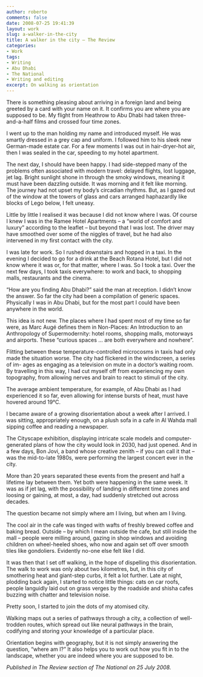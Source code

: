 ```yaml
---
author: roberto
comments: false
date: 2008-07-25 19:41:39
layout: work
slug: a-walker-in-the-city
title: A walker in the city – The Review 
categories:
- Work
tags:
- Writing
- Abu Dhabi
- The National
- Writing and editing
excerpt: On walking as orientation
---
```


<span class="firstcharacter">T</span>here is something pleasing about arriving in a foreign land and being greeted by a card with your name on it. It confirms you are where you are supposed to be. My flight from Heathrow to Abu Dhabi had taken three-and-a-half films and crossed four time zones.

I went up to the man holding my name and introduced myself. He was smartly dressed in a grey cap and uniform. I followed him to his sleek new German-made estate car. For a few moments I was out in hair-dryer-hot air, then I was sealed in the car, speeding to my hotel apartment.

The next day, I should have been happy. I had side-stepped many of the problems often associated with modern travel: delayed flights, lost luggage, jet lag. Bright sunlight shone in through the smoky windows, meaning it must have been dazzling outside. It was morning and it felt like morning. The journey had not upset my body’s circadian rhythms. But, as I gazed out of the window at the towers of glass and cars arranged haphazardly like blocks of Lego below, I felt uneasy.

Little by little I realised it was because I did not know where I was. Of course I knew I was in the Ramee Hotel Apartments – a “world of comfort and luxury” according to the leaflet – but beyond that I was lost. The driver may have smoothed over some of the niggles of travel, but he had also intervened in my first contact with the city.

I was late for work. So I rushed downstairs and hopped in a taxi. In the evening I decided to go for a drink at the Beach Rotana Hotel, but I did not know where it was or, for that matter, where I was. So I took a taxi. Over the next few days, I took taxis everywhere: to work and back, to shopping malls, restaurants and the cinema.

“How are you finding Abu Dhabi?” said the man at reception. I didn’t know the answer. So far the city had been a compilation of generic spaces. Physically I was in Abu Dhabi, but for the most part I could have been anywhere in the world.

This idea is not new. The places where I had spent most of my time so far were, as Marc Augé defines them in Non-Places: An Introduction to an Anthropology of Supermodernity: hotel rooms, shopping malls, motorways and airports. These “curious spaces ... are both everywhere and nowhere”.

Flitting between these temperature-controlled microcosms in taxis had only made the situation worse. The city had flickered in the windscreen, a series of im- ages as engaging as a television on mute in a doctor’s waiting room. By travelling in this way, I had cut myself off from experiencing my own topography, from allowing nerves and brain to react to stimuli of the city.

The average ambient temperature, for example, of Abu Dhabi as I had experienced it so far, even allowing for intense bursts of heat, must have hovered around 19°C.

I became aware of a growing disorientation about a week after I arrived. I was sitting, appropriately enough, on a plush sofa in a cafe in Al Wahda mall sipping coffee and reading a newspaper.

The Cityscape exhibition, displaying intricate scale models and computer-generated plans of how the city would look in 2030, had just opened. And in a few days, Bon Jovi, a band whose creative zenith – if you can call it that – was the mid-to-late 1980s, were performing the largest concert ever in the city.

More than 20 years separated these events from the present and half a lifetime lay between them. Yet both were happening in the same week. It was as if jet lag, with the possibility of landing in different time zones and loosing or gaining, at most, a day, had suddenly stretched out across decades.

The question became not simply where am I living, but when am I living.

The cool air in the cafe was tinged with wafts of freshly brewed coffee and baking bread. Outside – by which I mean outside the cafe, but still inside the mall – people were milling around, gazing in shop windows and avoiding children on wheel-heeled shoes, who now and again set off over smooth tiles like gondoliers. Evidently no-one else felt like I did.

It was then that I set off walking, in the hope of dispelling this disorientation. The walk to work was only about two kilometres, but, in this city of smothering heat and giant-step curbs, it felt a lot further. Late at night, plodding back again, I started to notice little things: cats on car roofs, people languidly laid out on grass verges by the roadside and shisha cafes buzzing with chatter and television noise.

Pretty soon, I started to join the dots of my atomised city.

Walking maps out a series of pathways through a city, a collection of well-trodden routes, which spread out like neural pathways in the brain, codifying and storing your knowledge of a particular place.

Orientation begins with geography, but it is not simply answering the question, “where am I?” It also helps you to work out how you fit in to the landscape, whether you are indeed where you are supposed to be.

*Published in The Review section of The National on 25 July 2008.*